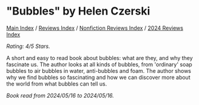 # "Bubbles" by Helen Czerski

[Main Index](../../../README.md) / [Reviews Index](../../README.md) / [Nonfiction Reviews Index](../README.md) / [2024 Reviews Index](README.md)

*Rating: 4/5 Stars.*

A short and easy to read book about bubbles: what are they, and why they fascinate us. The author looks at all kinds of bubbles, from 'ordinary' soap bubbles to air bubbles in water, anti-bubbles and foam. The author shows why we find bubbles so fascinating and how we can discover more about the world from what bubbles can tell us.

*Book read from 2024/05/16 to 2024/05/16.*
